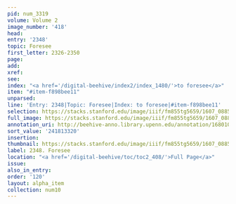 ```yaml
---
pid: num_3319
volume: Volume 2
image_number: '418'
head:
entry: '2348'
topic: Foresee
first_letter: 2326-2350
page:
add:
xref:
see:
index: "<a href='/digital-beehive/index2/index_1480/'>to foresee</a>"
item: "#item-f898bee11"
unparsed:
line: 'Entry: 2348|Topic: Foresee|Index: to foresee|#item-f898bee11'
selection: https://stacks.stanford.edu/image/iiif/fm855tg5659/1607_0885/829,3320,2681,238/full/0/default.jpg
full_image: https://stacks.stanford.edu/image/iiif/fm855tg5659/1607_0885/full/full/0/default.jpg
annotation_uri: http://beehive-anno.library.upenn.edu/annotation/1680101607808
sort_value: '241813320'
insertion:
thumbnail: https://stacks.stanford.edu/image/iiif/fm855tg5659/1607_0885/829,3320,600,180/250,/0/default.jpg
label: 2348. Foresee
location: "<a href='/digital-beehive/toc/toc2_408/'>Full Page</a>"
issue:
also_in_entry:
order: '120'
layout: alpha_item
collection: num10
---
```

